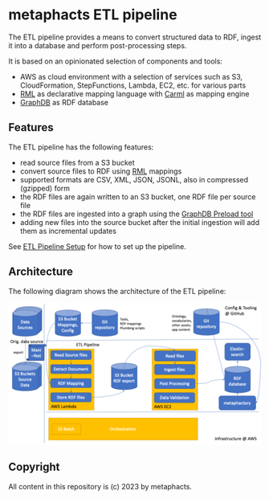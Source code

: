 # metaphacts ETL pipeline

The ETL pipeline provides a means to convert structured data to RDF, ingest it into a database and perform post-processing steps.

It is based on an opinionated selection of components and tools:

* AWS as cloud environment with a selection of services such as S3, CloudFormation, StepFunctions, Lambda, EC2, etc. for various parts
* [RML](https://rml.io/) as declarative mapping language with [Carml](https://github.com/carml/carml) as mapping engine
* [GraphDB](https://graphdb.ontotext.com/) as RDF database

## Features

The ETL pipeline has the following features:

* read source files from a S3 bucket
* convert source files to RDF using [RML](https://rml.io/) mappings
* supported formats are CSV, XML, JSON, JSONL, also in compressed (gzipped) form
* the RDF files are again written to an S3 bucket, one RDF file per source file
* the RDF files are ingested into a graph using the [GraphDB Preload tool](https://graphdb.ontotext.com/documentation/10.2/loading-data-using-importrdf.html#load-vs-preload)
* adding new files into the source bucket after the initial ingestion will add them as incremental updates

See [ETL Pipeline Setup](etl-pipeline/README.md) for how to set up the pipeline.

## Architecture

The following diagram shows the architecture of the ETL pipeline:

<img src="docs/data-ingestion-architecture.png">

## Copyright

All content in this repository is (c) 2023 by metaphacts.